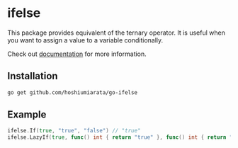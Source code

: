 # ifelse

This package provides equivalent of the ternary operator. It is useful when you want to assign a value to a variable conditionally.

Check out [documentation](https://pkg.go.dev/github.com/hoshiumiarata/go-ifelse) for more information.

## Installation

```bash
go get github.com/hoshiumiarata/go-ifelse
```

## Example

```go
ifelse.If(true, "true", "false") // "true"
ifelse.LazyIf(true, func() int { return "true" }, func() int { return "false" }) // "true"
```

